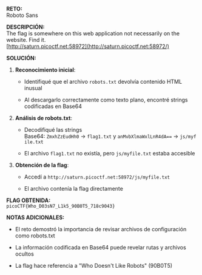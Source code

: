 **RETO:**  
Roboto Sans

**DESCRIPCIÓN:**  
The flag is somewhere on this web application not necessarily on the website. Find it.  
[http://saturn.picoctf.net:58972](http://saturn.picoctf.net:58972/)

**SOLUCIÓN:**

1. **Reconocimiento inicial**:
    
    - Identifiqué que el archivo `robots.txt` devolvía contenido HTML inusual
        
    - Al descargarlo correctamente como texto plano, encontré strings codificadas en Base64
        
2. **Análisis de robots.txt**:
    
    - Decodifiqué las strings Base64: `ZmxhZzEudHh0` → `flag1.txt` y `anMvbXlmaWxlLnR4dA==` → `js/myfile.txt`
        
    - El archivo `flag1.txt` no existía, pero `js/myfile.txt` estaba accesible
        
3. **Obtención de la flag**:
    
    - Accedí a `http://saturn.picoctf.net:58972/js/myfile.txt`
        
    - El archivo contenía la flag directamente
        

**FLAG OBTENIDA:**  
`picoCTF{Who_D03sN7_L1k5_90B0T5_718c9043}`

**NOTAS ADICIONALES:**

- El reto demostró la importancia de revisar archivos de configuración como robots.txt
    
- La información codificada en Base64 puede revelar rutas y archivos ocultos
    
- La flag hace referencia a "Who Doesn't Like Robots" (90B0T5)